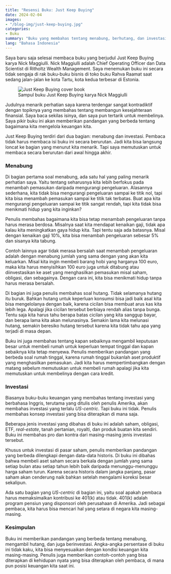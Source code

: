 ```yaml
---
title: "Resensi Buku: Just Keep Buying"
date: 2024-02-04
images:
- "/blog-img/just-keep-buying.jpg"
categories:
- Buku
summary: "Buku yang membahas tentang menabung, berhutang, dan investasi."
lang: "Bahasa Indonesia"
---
```


Saya baru saja selesai membaca buku yang berjudul Just Keep Buying karya Nick Maggiulli. Nick Maggiulli adalah Chief Operating Officer dan Data Scientist di Ritholtz Wealth Management. Saya menemukan buku ini secara tidak sengaja di rak buku-buku bisnis di toko buku Rahva Raamat saat sedang jalan-jalan ke kota Tartu, kota kedua terbesar di Estonia.

<div class="text-center">
<figure class="figure">
<img src="https://www.asepbagja.com/blog-img/just-keep-buying.jpg" class="figure-img img-fluid" alt="Just Keep Buying cover book" />
<figcaption class="figure-caption text-center">Sampul buku Just Keep Buying karya Nick Maggiulli</figcaption>
</figure>
</div>

Judulnya menarik perhatian saya karena terdengar sangat kontradiktif dengan topiknya yang membahas tentang membangun kesejahteraan finansial. Saya baca sekilas isinya, dan saya pun tertarik untuk membelinya. Saya pikir buku ini akan memberikan pandangan yang berbeda tentang bagaimana kita mengelola keuangan kita.

Just Keep Buying terdiri dari dua bagian: menabung dan investasi. Pembaca tidak harus membaca isi buku ini secara berurutan. Jadi kita bisa langsung loncat ke bagian yang menurut kita menarik. Tapi saya memutuskan untuk membaca secara berurutan dari awal hingga akhir.

### Menabung

Di bagian pertama soal menabung, ada satu hal yang paling menarik perhatian saya. Yaitu tentang seharusnya kita lebih berfokus pada menambah pemasukan daripada mengurangi pengeluaran. Alasannya sederhana, kita tidak bisa mengurangi pengeluaran sampai ke titik nol, tapi kita bisa menambah pemasukan sampai ke titik tak terbatas. Buat apa kita mengurangi pengeluaran sampai ke titik sangat rendah, tapi kita tidak bisa menikmati hidup yang kita inginkan?

Penulis membahas bagaimana kita bisa tetap menambah pengeluaran tanpa harus merasa berdosa. Misalnya saat kita mendapat kenaikan gaji, tidak apa kalau kita meningkatkan gaya hidup kita. Tapi tentu saja ada batasnya. Misal dengan kenaikan gaji 10%, kita bisa menambah pengeluaran sebesar 5% dan sisanya kita tabung.

Contoh lainnya agar tidak merasa bersalah saat menambah pengeluaran adalah dengan menabung jumlah yang sama dengan yang akan kita keluarkan. Misal kita ingin membeli barang hobi yang harganya 100 euro, maka kita harus menyisihkan 100 euro juga untuk ditabung atau diinvestasikan ke aset yang menghasilkan pemasukan misal saham, obligasi, dan sebagainya. Dengan cara ini, kita bisa menikmati hidup tanpa harus merasa bersalah.

Di bagian ini juga penulis membahas soal hutang. Tidak selamanya hutang itu buruk. Bahkan hutang untuk keperluan konsumsi bisa jadi baik asal kita bisa mengelolanya dengan baik, karena cicilan bisa membuat arus kas kita lebih lega. Apalagi jika cicilan tersebut berbiaya rendah alias tanpa bunga. Tentu saja kita harus tahu berapa batas cicilan yang kita sanggup bayar, dan berapa lama kita akan melunasinya. Semakin lama kita melunasi hutang, semakin beresiko hutang tersebut karena kita tidak tahu apa yang terjadi di masa depan.

Buku ini juga membahas tentang kapan sebaiknya mengambil keputusan besar untuk membeli rumah untuk keperluan tempat tinggal dan kapan sebaiknya kita tetap menyewa. Penulis memberikan pandangan yang berbeda soal rumah tinggal, karena rumah tinggal bukanlah aset produktif yang menghasilkan pemasukan. Jadi kita harus mempertimbangkan dengan matang sebelum memutuskan untuk membeli rumah apalagi jika kita memutuskan untuk membelinya dengan cara kredit.

### Investasi

Biasanya buku-buku keuangan yang membahas tentang investasi yang berbahasa Inggris, terutama yang ditulis oleh penulis Amerika, akan membahas investasi yang terlalu *US-centric*. Tapi buku ini tidak. Penulis membahas konsep investasi yang bisa diterapkan di mana saja.

Beberapa jenis investasi yang dibahas di buku ini adalah saham, obligasi, ETF, *real-estate*, tanah pertanian, royalti, dan produk buatan kita sendiri. Buku ini membahas pro dan kontra dari masing-masing jenis investasi tersebut.

Khusus untuk investasi di pasar saham, penulis memberikan pandangan yang berbeda dilengkapi dengan data-data historis. Di buku ini dibahas bahwa membeli aset saham secara berkala dengan jumlah yang sama setiap bulan atau setiap tahun lebih baik daripada menunggu-menunggu harga saham turun. Karena secara historis dalam jangka panjang, pasar saham akan cenderung naik bahkan setelah mengalami koreksi besar sekalipun.

Ada satu bagian yang *US-centric* di bagian ini, yaitu soal apakah pembaca harus memaksimalkan kontribusi ke 401(k) atau tidak. 401(k) adalah program pensiun yang disponsori oleh perusahaan di Amerika. Jadi sebagai pembaca, kita harus bisa mencari hal yang setara di negara kita masing-masing.

### Kesimpulan

Buku ini memberikan pandangan yang berbeda tentang menabung, mengambil hutang, dan juga berinvestasi. Angka-angka persentase di buku ini tidak kaku, kita bisa menyesuaikan dengan kondisi keuangan kita masing-masing. Penulis juga memberikan contoh-contoh yang bisa diterapkan di kehidupan nyata yang bisa diterapkan oleh pembaca, di mana pun posisi keuangan kita saat ini.